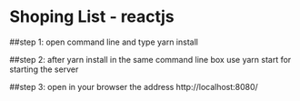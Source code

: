 # Shoping List - reactjs

 
##step 1:
open command line and type yarn install

##step 2:
after yarn install in the same command line box use yarn start for starting the server

##step 3:
open in your browser the address http://localhost:8080/
